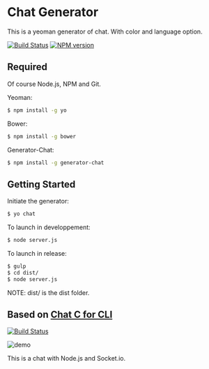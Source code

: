 # Chat Generator

This is a yeoman generator of chat.
With color and language option.

[![Build Status](https://travis-ci.org/cedced19/generator-chat.svg?branch=master)](https://travis-ci.org/cedced19/generator-chat)
[![NPM version](https://badge.fury.io/js/generator-chat.svg)](http://badge.fury.io/js/generator-chat)

## Required

Of course Node.js, NPM and Git.

Yeoman:

```bash
$ npm install -g yo
```

Bower:

```bash
$ npm install -g bower
```

Generator-Chat:

```bash
$ npm install -g generator-chat
```


## Getting Started

Initiate the generator:

```bash
$ yo chat
```

To launch in developpement:

```bash
$ node server.js
```

To launch in release:

```bash
$ gulp
$ cd dist/
$ node server.js
```

NOTE: dist/ is the dist folder.

## Based on [Chat C for CLI](https://github.com/cedced19/chatc-cli)

[![Build Status](https://travis-ci.org/cedced19/chatc-cli.svg?branch=master)](https://travis-ci.org/cedced19/chatc-cli)

![demo](https://raw.githubusercontent.com/cedced19/chatc-cli/master/demo.png)

This is a chat with Node.js and Socket.io.
